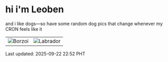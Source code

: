 # hi i'm Leoben

and i like dogs—so have some random dog pics that change whenever my CRON feels like it

|  |  |
|--------|----------|
| ![Borzoi](https://random-dog-vercel.vercel.app/api/random-borzoi?v=1758552777) | ![Labrador](https://random-dog-vercel.vercel.app/api/random-labrador?v=1758552777) |

Last updated: 2025-09-22 22:52 PHT
